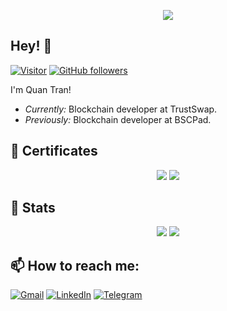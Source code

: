 <p align="center">
  <img src="https://media.giphy.com/media/RbDKaczqWovIugyJmW/giphy.gif">
</p>

<h2>Hey! 👋</h2>

[![Visitor](https://visitor-badge.laobi.icu/badge?page_id=quanttb.quanttb)](https://github.com/quanttb) [![GitHub followers](https://img.shields.io/github/followers/quanttb.svg?style=social&label=Follow)](https://github.com/quanttb?tab=followers)

I'm Quan Tran! 
- <i>Currently:</i> Blockchain developer at TrustSwap. 
- <i>Previously:</i> Blockchain developer at BSCPad.

<h2>🎯 Certificates</h2>

<p align="center">
  <img src="https://bta-site-images.s3.us-east-2.amazonaws.com/coin-hyperledger-developer.png">
  <img src="https://bta-site-images.s3.us-east-2.amazonaws.com/coin-ethereum-developer.png">
</p>

<h2>👀 Stats</h2>

<div>  
  <p align="center">
    <img src="https://github-readme-stats.vercel.app/api?username=quanttb&show_icons=true"/>
    <img src="https://github-readme-streak-stats.herokuapp.com/?user=quanttb"/>
  </p>
</div>

<h2>📫 How to reach me:</h2>

<a href="mailto:tranthienbaoquan@gmail.com">![Gmail](https://img.shields.io/badge/Gmail-D14836?style=for-the-badge&logo=gmail&logoColor=white)</a> <a href="https://www.linkedin.com/in/quanttb/">![LinkedIn](https://img.shields.io/badge/LinkedIn-0077B5?style=for-the-badge&logo=linkedin&logoColor=white)</a> <a href="https://t.me/quanttb">![Telegram](https://img.shields.io/badge/Telegram-2CA5E0?style=for-the-badge&logo=telegram&logoColor=white)</a>
